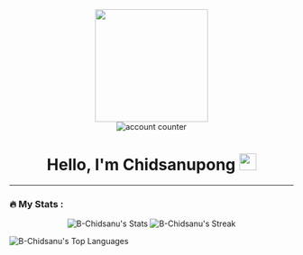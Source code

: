
<div id="header" align="center">
  <img src="https://media.giphy.com/media/ed7RrrCi4r7h5NoQI2/giphy.gif" width="200"/>
  <br>
  <img src="https://komarev.com/ghpvc/?username=B-Chidsanu&style=flat-square&color=blue" alt="account counter"/>
  <h1>
    Hello, I'm Chidsanupong
    <img src="https://media.giphy.com/media/hvRJCLFzcasrR4ia7z/giphy.gif" width="30px"/>
  </h1>
</div>

---

### :fire: My Stats : 
<div id="stats" align="center">
  
  ![B-Chidsanu's Stats](https://github-readme-stats.vercel.app/api?username=B-Chidsanu&theme=radical&show_icons=true&hide_border=true&count_private=true) ![B-Chidsanu's Streak](https://github-readme-streak-stats.herokuapp.com/?user=B-Chidsanu&theme=radical&hide_border=true)
  
</div> 

  ![B-Chidsanu's Top Languages](https://github-readme-stats.vercel.app/api/top-langs/?username=B-Chidsanu&theme=radical&show_icons=true&hide_border=true&layout=compact&margin-lef=100px)
  

